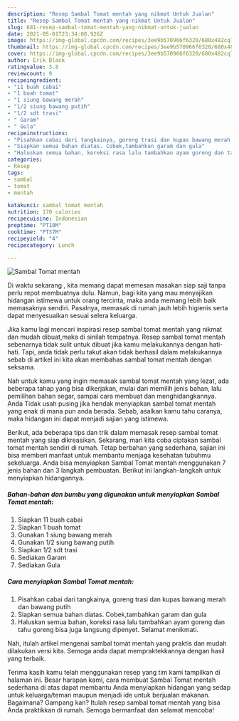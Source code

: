 ```yaml
---
description: "Resep Sambal Tomat mentah yang nikmat Untuk Jualan"
title: "Resep Sambal Tomat mentah yang nikmat Untuk Jualan"
slug: 681-resep-sambal-tomat-mentah-yang-nikmat-untuk-jualan
date: 2021-05-01T23:34:08.926Z
image: https://img-global.cpcdn.com/recipes/3ee9b570966f6320/680x482cq70/sambal-tomat-mentah-foto-resep-utama.jpg
thumbnail: https://img-global.cpcdn.com/recipes/3ee9b570966f6320/680x482cq70/sambal-tomat-mentah-foto-resep-utama.jpg
cover: https://img-global.cpcdn.com/recipes/3ee9b570966f6320/680x482cq70/sambal-tomat-mentah-foto-resep-utama.jpg
author: Erik Black
ratingvalue: 3.8
reviewcount: 9
recipeingredient:
- "11 buah cabai"
- "1 buah tomat"
- "1 siung bawang merah"
- "1/2 siung bawang putih"
- "1/2 sdt trasi"
- " Garam"
- " Gula"
recipeinstructions:
- "Pisahkan cabai dari tangkainya, goreng trasi dan kupas bawang merah dan bawang putih"
- "Siapkan semua bahan diatas. Cobek,tambahkan garam dan gula"
- "Haluskan semua bahan, koreksi rasa lalu tambahkan ayam goreng dan tahu goreng bisa juga langsung dipenyet. Selamat menikmati."
categories:
- Resep
tags:
- sambal
- tomat
- mentah

katakunci: sambal tomat mentah 
nutrition: 170 calories
recipecuisine: Indonesian
preptime: "PT10M"
cooktime: "PT37M"
recipeyield: "4"
recipecategory: Lunch

---
```



![Sambal Tomat mentah](https://img-global.cpcdn.com/recipes/3ee9b570966f6320/680x482cq70/sambal-tomat-mentah-foto-resep-utama.jpg)

Di waktu  sekarang , kita memang dapat memesan masakan siap saji tanpa perlu repot membuatnya dulu. Namun, bagi kita yang mau menyajikan hidangan istimewa untuk orang tercinta, maka anda memang lebih baik memasaknya sendiri. Pasalnya, memasak di rumah jauh lebih higienis serta dapat menyesuaikan sesuai selera keluarga.

Jika kamu lagi mencari inspirasi resep sambal tomat mentah yang nikmat dan mudah dibuat,maka di sinilah tempatnya. Resep sambal tomat mentah  sebenarnya tidak sulit untuk dibuat jika kamu melakukannya dengan hati-hati. Tapi, anda tidak perlu takut akan tidak berhasil dalam melakukannya 
sebab di artikel ini kita akan membahas sambal tomat mentah dengan seksama.  



Nah untuk kamu yang ingin memasak sambal tomat mentah yang lezat, ada beberapa tahap yang bisa dikerjakan, mulai dari memilih jenis bahan, lalu pemilihan bahan segar, sampai cara membuat dan menghidangkannya. Anda Tidak usah pusing jika hendak menyiapkan sambal tomat mentah yang enak di mana pun anda berada. Sebab, asalkan kamu  tahu caranya, maka hidangan ini dapat menjadi sajian yang istimewa.

Berikut, ada beberapa tips dan trik dalam memasak resep sambal tomat mentah yang siap dikreasikan. Sekarang, mari kita coba ciptakan sambal tomat mentah sendiri di rumah. Tetap berbahan yang sederhana, sajian ini bisa memberi manfaat untuk membantu menjaga kesehatan tubuhmu sekeluarga. Anda bisa menyiapkan Sambal Tomat mentah menggunakan 7 jenis bahan dan 3 langkah pembuatan. Berikut ini langkah-langkah untuk menyiapkan hidangannya.

<!--inarticleads1-->

##### Bahan-bahan dan bumbu yang digunakan untuk menyiapkan Sambal Tomat mentah:

1. Siapkan 11 buah cabai
1. Siapkan 1 buah tomat
1. Gunakan 1 siung bawang merah
1. Gunakan 1/2 siung bawang putih
1. Siapkan 1/2 sdt trasi
1. Sediakan  Garam
1. Sediakan  Gula




<!--inarticleads2-->

##### Cara menyiapkan Sambal Tomat mentah:

1. Pisahkan cabai dari tangkainya, goreng trasi dan kupas bawang merah dan bawang putih
1. Siapkan semua bahan diatas. Cobek,tambahkan garam dan gula
1. Haluskan semua bahan, koreksi rasa lalu tambahkan ayam goreng dan tahu goreng bisa juga langsung dipenyet. Selamat menikmati.




Nah, itulah artikel mengenai  sambal tomat mentah  yang praktis dan mudah dilakukan versi kita. Semoga anda dapat mempraktekkannya dengan hasil yang terbaik. 

Terima kasih kamu telah menggunakan resep yang tim kami tampilkan di halaman ini. Besar harapan kami, cara membuat  Sambal Tomat mentah sederhana di atas dapat membantu Anda menyiapkan hidangan yang sedap untuk keluarga/teman maupun menjadi ide untuk berjualan makanan. Bagaimana? Gampang kan? Itulah resep sambal tomat mentah yang bisa Anda praktikkan di rumah. Semoga bermanfaat dan selamat mencoba!


